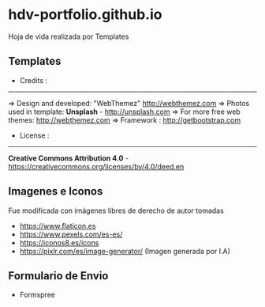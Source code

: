 # hdv-portfolio.github.io

Hoja de vida realizada por Templates 

## Templates
- Credits :
-------
=> Design and developed: "WebThemez"  http://webthemez.com
=> Photos used in template: **Unsplash** - http://unsplash.com
=> For more free web themes: http://webthemez.com
=> Framework : http://getbootstrap.com

- License :
-------
**Creative Commons Attribution 4.0** - https://creativecommons.org/licenses/by/4.0/deed.en

## Imagenes e Iconos
Fue modificada con imágenes libres de derecho de autor tomadas

- https://www.flaticon.es
- https://www.pexels.com/es-es/
- https://iconos8.es/icons
- https://pixlr.com/es/image-generator/ (Imagen generada por I.A)

## Formulario de Envio

- Formspree
